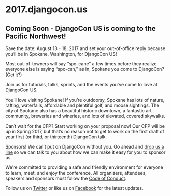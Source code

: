 # 2017.djangocon.us

## Coming Soon - DjangoCon US is coming to the Pacific Northwest! 

Save the date: August 13 - 18, 2017 and set your out-of-office reply because you’ll be in Spokane, Washington, for DjangoCon US! 

Most out-of-towners will say “spo-cane” a few times before they realize everyone else is saying “spo-can,” as in, Spokane you come to DjangoCon? (Get it?) 

Join us for tutorials, talks, sprints, and the events you’ve come to love at DjangoCon US. 

You’ll love visiting Spokane! If you’re outdoorsy, Spokane has lots of nature, rafting, waterfalls, affordable and plentiful golf, and moose sightings. The city of Spokane also has a beautiful historic downtown, a fantastic art community, breweries and wineries, and lots of elevated, covered skywalks. 

Can’t wait for the CFP? Start working on your proposal now! Our CFP will be up in Spring 2017, but that’s no reason not to get to work on the first draft of your first (or third, or thirteenth) DjangoCon talk. 

Sponsors! We can’t put on DjangoCon without you. Go ahead and [drop us a line](mailto:sponsors@djangocon.us) so we can talk to you about how we can make it easy for you to sponsor us. 

We're committed to providing a safe and friendly environment for everyone to learn, meet, and enjoy the conference. All organizers, attendees, speakers and sponsors must follow the [Code of Conduct](/coc/).

Follow us on [Twitter](https://twitter.com/djangocon) or like us on [Facebook](https://www.facebook.com/djangoconus) for the latest updates.
